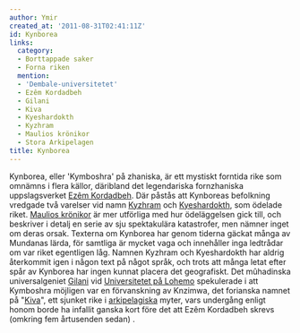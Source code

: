 ```yaml
---
author: Ymir
created_at: '2011-08-31T02:41:11Z'
id: Kynborea
links:
  category:
  - Borttappade saker
  - Forna riken
  mention:
  - 'Dembale-universitetet'
  - Ezêm Kordadbeh
  - Gilani
  - Kiva
  - Kyeshardokth
  - Kyzhram
  - Maulios krönikor
  - Stora Arkipelagen
title: Kynborea
---
```


Kynborea, eller 'Kymboshra' på zhaniska, är ett mystiskt forntida rike som omnämns i flera källor,
däribland det legendariska fornzhaniska uppslagsverket [Ezêm Kordadbeh]. Där påstås att Kynboreas
befolkning vredgade två varelser vid namn [Kyzhram] och [Kyeshardokth], som ödelade riket. [Maulios
krönikor] är mer utförliga med hur ödeläggelsen gick till, och beskriver i detalj en serie av sju
spektakulära katastrofer, men nämner inget om deras orsak. Texterna om Kynborea har genom tiderna
gäckat många av Mundanas lärda, för samtliga är mycket vaga och innehåller inga ledtrådar om var
riket egentligen låg. Namnen Kyzhram och Kyeshardokth har aldrig återkommit igen i någon text på
något språk, och trots att många letat efter spår av Kynborea har ingen kunnat placera det
geografiskt. Det mûhadinska universalgeniet [Gilani] vid [Universitetet på Lohemo] spekulerade i att
Kymboshra möjligen var en förvanskning av Knzimwa, det forianska namnet på "[Kiva]", ett sjunket
rike i [arkipelagiska] myter, vars undergång enligt honom borde ha infallit ganska kort före det att
Ezêm Kordadbeh skrevs (omkring fem årtusenden sedan) .

  [Ezêm Kordadbeh]: Ezêm_Kordadbeh
  [Kyzhram]: Kyzhram
  [Kyeshardokth]: Kyeshardokth
  [Maulios krönikor]: Maulios_krönikor
  [Gilani]: Gilani
  [Universitetet på Lohemo]: Dembale-universitetet
  [Kiva]: Kiva
  [arkipelagiska]: Stora_Arkipelagen